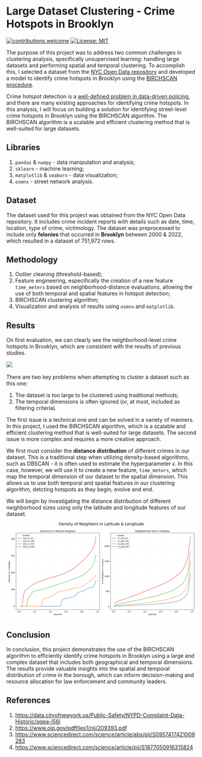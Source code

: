 # Large Dataset Clustering - Crime Hotspots in Brooklyn
[![contributions welcome](https://img.shields.io/badge/contributions-welcome-brightgreen.svg?style=flat)]()
[![License: MIT](https://img.shields.io/badge/License-MIT-yellow.svg)](https://opensource.org/licenses/MIT)

The purpose of this project was to address two common challenges in clustering analysis, specifically unsupervised learning: handling large datasets and performing spatial and temporal clustering. To accomplish this, I selected a dataset from the [NYC Open Data repository](https://data.cityofnewyork.us/) and developed a model to identify crime hotspots in Brooklyn using the [BIRCHSCAN procedure](https://www.sciencedirect.com/science/article/abs/pii/S0957417421009283).

Crime hotspot detection is a [well-defined problem in data-driven policing](https://www.sciencedirect.com/science/article/abs/pii/S0957417421009283), and there are many existing approaches for identifying crime hotspots. In this analysis, I will focus on building a solution for identifying street-level crime hotspots in Brooklyn using the BIRCHSCAN algorithm. The BIRCHSCAN algorithm is a scalable and efficient clustering method that is well-suited for large datasets.

## Libraries

1. `pandas` & `numpy` - data manipulation and analysis;
1. `sklearn` - machine learning;
1. `matplotlib` & `seaborn` - data visualization;
1. `osmnx` - street network analysis.

## Dataset

The dataset used for this project was obtained from the NYC Open Data repository. It includes crime incident reports with details such as date, time, location, type of crime, victimology. The dataset was preprocessed to include only **felonies** that occurred in **Brooklyn** between 2000 & 2022, which resulted in a dataset of 751,972 rows.

## Methodology

1. Outlier cleaning (threshold-based);
1. Feature engineering, especifically the creation of a new feature `time_meters` based on neighborhood-distance evaluations, allowing the use of both temporal and spatial features in hotspot detection;
1. BIRCHSCAN clustering algorithm;
1. Visualization and analysis of results using `osmnx` and `matplotlib`.

## Results

On first evaluation, we can clearly see the neighborhood-level crime hotspots in Brooklyn, which are consistent with the results of previous studies.

<img src="output/crime_map_brooklin_2001_2021.png" width="500">

There are two key problems when attempting to cluster a dataset such as this one:

1. The dataset is too large to be clustered using traditional methods;
1. The temporal dimensions is often ignored (or, at most, included as filtering criteria).

The first issue is a technical one and can be solved in a variety of manners. In this project, I used the BIRCHSCAN algorithm, which is a scalable and efficient clustering method that is well-suited for large datasets. The second issue is more complex and requires a more creative approach. 

We first must consider the **distance distribution** of different crimes in our dataset. This is a traditional step when utilizing density-based algorithms, such as DBSCAN - it is often used to estimate the hyperparameter $\epsilon$. In this case, however, we will use it to create a new feature, `time_meters`, which map the temporal dimension of our dataset to the spatial dimension. This allows us to use both temporal and spatial features in our clustering algorithm, detcting hotspots as they begin, evolve and end. 

We will begin by investigating the distance distribution of different neighborhood sizes using only the latitude and longitude features of our dataset.

![Distance Distribution](output/geographical_density_functions.png)

## Conclusion

In conclusion, this project demonstrates the use of the BIRCHSCAN algorithm to efficiently identify crime hotspots in Brooklyn using a large and complex dataset that includes both geographical and temporal dimensions. The results provide valuable insights into the spatial and temporal distribution of crime in the borough, which can inform decision-making and resource allocation for law enforcement and community leaders.

## References

1. https://data.cityofnewyork.us/Public-Safety/NYPD-Complaint-Data-Historic/qgea-i56i
1. https://www.ojp.gov/pdffiles1/nij/209393.pdf
1. https://www.sciencedirect.com/science/article/abs/pii/S0957417421009283
1. https://www.sciencedirect.com/science/article/pii/S1877050916315824
